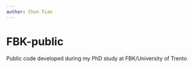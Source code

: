 ```yaml
---
author: Chun Tian
---
```


# FBK-public
Public code developed during my PhD study at FBK/University of Trento
